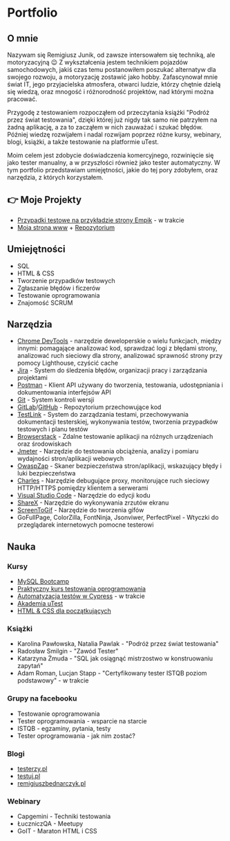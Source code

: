 # Portfolio

## O mnie

Nazywam się Remigiusz Junik, od zawsze intersowałem się techniką, ale motoryzacyjną :wink: Z wykształcenia jestem technikiem pojazdów samochodowych, jakiś czas temu postanowiłem poszukać alternatyw dla swojego rozwoju, a motoryzację zostawić jako hobby. Zafascynował mnie świat IT, jego przyjacielska atmosfera, otwarci ludzie, którzy chętnie dzielą się wiedzą, oraz mnogość i różnorodność projektów, nad którymi można pracować.

Przygodę z testowaniem  rozpocząłem od przeczytania książki "Podróż przez świat testowania", dzięki której już nigdy tak samo nie patrzyłem na żadną aplikację, a za to zacząłem w nich zauważać i szukać błędów. Później wiedzę rozwijałem i nadal rozwijam poprzez różne kursy, webinary, blogi, książki, a także testowanie na platformie uTest.

Moim celem jest zdobycie doświadczenia komercyjnego, rozwinięcie się jako tester manualny, a w przyszłości również jako tester automatyczny.
W tym portfolio przedstawiam umiejętności, jakie do tej pory zdobyłem, oraz narzędzia, z których korzystałem.

 ## :point_right: Moje Projekty 

 - [Przypadki testowe na przykładzie strony Empik](https://docs.google.com/spreadsheets/d/1Gt-RHsbK7RDqwJ-oyebmhWVDBhEDoqEN/edit?usp=sharing&ouid=109553043353072274561&rtpof=true&sd=true) - w trakcie
 - [Moja strona www](https://rjunik.github.io/hello-world-website/index.html) + [Repozytorium](https://github.com/rjunik/hello-world-website)

## Umiejętności

 - SQL
 - HTML & CSS
 - Tworzenie przypadków testowych
 - Zgłaszanie błędów i ficzerów
 - Testowanie oprogramowania
 - Znajomość SCRUM

## Narzędzia

 - [Chrome DevTools](https://developer.chrome.com/docs/devtools/) - narzędzie deweloperskie o wielu funkcjach, między innymi: pomagające analizować kod, sprawdzać logi z błędami strony, analizować ruch sieciowy dla strony, analizować sprawność strony przy pomocy Lighthouse, czyścić cache
 - [Jira](https://www.atlassian.com/) - System do śledzenia błędów, organizacji pracy i zarządzania projektami
 - [Postman](https://www.postman.com/) - Klient API używany do tworzenia, testowania, udostępniania i dokumentowania interfejsów API
 - [Git](https://git-scm.com/) - System kontroli wersji	
 - [GitLab](https://about.gitlab.com/)/[GitHub](https://github.com/) - Repozytorium przechowujące kod
 - [TestLink](https://www.testlink.org/) - System do zarządzania testami, przechowywania dokumentacji testerskiej, wykonywania testów, tworzenia przypadków testowych i planu testów
 - [Browserstack](https://www.browserstack.com/) - Zdalne testowanie aplikacji na różnych urządzeniach oraz środowiskach
 - [Jmeter](https://jmeter.apache.org/) - Narzędzie do testowania obciążenia, analizy i pomiaru wydajności stron/aplikacji webowych 
 - [OwaspZap](https://www.zaproxy.org/) - Skaner bezpieczeństwa stron/aplikacji, wskazujący błędy i luki bezpieczeństwa
 - [Charles](https://www.charlesproxy.com/) - Narzędzie debugujące proxy, monitorujące ruch sieciowy HTTP/HTTPS pomiędzy klientem a serwerami
 - [Visual Studio Code](https://code.visualstudio.com/) - Narzędzie do edycji kodu
 - [ShareX](https://getsharex.com/) - Narzędzie do wykonywania zrzutów ekranu
 - [ScreenToGif](https://www.screentogif.com/) - Narzędzie do tworzenia gifów
 - GoFullPage, ColorZilla, FontNinja, Jsonviwer, PerfectPixel - Wtyczki do przeglądarek internetowych pomocne testerowi

## Nauka 

### Kursy

 - [MySQL Bootcamp](https://www.udemy.com/course/the-ultimate-mysql-bootcamp-go-from-sql-beginner-to-expert/)
 - [Praktyczny kurs testowania oprogramowania](https://www.udemy.com/course/praktyczny-kurs-testowania-oprogramowania/)
 - [Automatyzacja testów w Cypress](https://www.udemy.com/course/automatyzacja-testow-w-cypress/) - w trakcie
 - [Akademia uTest](https://www.utest.com/)
 - [HTML & CSS dla początkujących](https://www.udemy.com/course/html-and-css-for-beginners-crash-course-learn-fast-easy/)

### Książki
 
 - Karolina Pawłowska, Natalia Pawlak - "Podróż przez świat testowania"
 - Radosław Smilgin - "Zawód Tester"
 - Katarzyna Żmuda - "SQL jak osiągnąć mistrzostwo w konstruowaniu zapytań"
 - Adam Roman, Lucjan Stapp - "Certyfikowany tester ISTQB poziom podstawowy" - w trakcie 
 
 ### Grupy na facebooku
 
 - Testowanie oprogramowania
 - Tester oprogramowania - wsparcie na starcie
 - ISTQB - egzaminy, pytania, testy
 - Tester oprogramowania - jak nim zostać?
 
 ### Blogi
 
 - [testerzy.pl](https://testerzy.pl/baza-AC)
 - [testuj.pl](https://testuj.pl/blog/)
 - [remigiuszbednarczyk.pl](https://remigiuszbednarczyk.pl/artykuly-dotyczace-testowania)

 ### Webinary
 
 - Capgemini - Techniki testowania
 - ŁuczniczQA - Meetupy
 - GoIT - Maraton HTML i CSS